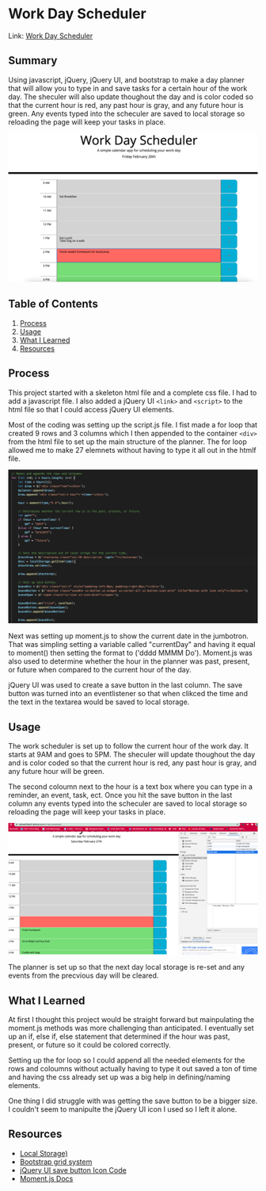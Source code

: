 # Work Day Scheduler
Link: [Work Day Scheduler](https://clairephillips51.github.io/work-day-scheduler/)

## Summary
Using javascript, jQuery, jQuery UI, and bootstrap to make a day planner that will allow you to type in and save tasks for a certain hour of the work day. The sheculer will also update thoughout the day and is color coded so that the current hour is red, any past hour is gray, and any future hour is green.  Any events typed into the scheculer are saved to local storage so reloading the page will keep your tasks in place. 

![Working Day Planner](Pictures/finished-planner.png)

## Table of Contents
1. [Process](#process)
2. [Usage](#usage)
3. [What I Learned](#what-i-learned)
4. [Resources](#resources)

## Process
This project started with a skeleton html file and a complete css file. I had to add a javascript file. I also added a jQuery UI `<link>` and `<script>` to the html file so that I could access jQuery UI elements. 

Most of the coding was setting up the script.js file. I fist made a for loop that created 9 rows and 3 columns which I then appended to the container `<div>` from the html file to set up the main structure of the planner. The for loop allowed me to make 27 elemnets without having to type it all out in the htmlf file. 

![Created and appended divs](Pictures/appendedItems.png)

Next was setting up moment.js to show the current date in the jumbotron. That was simpling setting a variable called "currentDay" and having it equal to moment() then setting the format to ('dddd MMMM Do'). Moment.js was also used to determine whether the hour in the planner was past, present, or future when compared to the current hour of the day. 

jQuery UI was used to create a save button in the last column. The save button was turned into an eventlistener so that when clikced the time and the text in the textarea would be saved to local storage. 

## Usage
The work scheduler is set up to follow the current hour of the work day. It starts at 9AM and goes to 5PM. The sheculer will update thoughout the day and is color coded so that the current hour is red, any past hour is gray, and any future hour will be green.  

The second coloumn next to the hour is a text box where you can type in a reminder, an event, task, ect. Once you hit the save button in the last column any events typed into the scheculer are saved to local storage so reloading the page will keep your tasks in place. 

![Local storage in action](Pictures/localStorage.png)

The planner is set up so that the next day local storage is re-set and any events from the precvious day will be cleared. 

## What I Learned
At first I thought this project would be straight forward but mainpulating the moment.js methods was more challenging than anticipated. I eventually set up an if, else if, else statement that determined if the hour was past, present, or future so it could be colored correctly. 

Setting up the for loop so I could append all the needed elements for the rows and coloumns without actually having to type it out saved a ton of time and having the css already set up was a big help in defining/naming elements. 

One thing I did struggle with was getting the save button to be a bigger size. I couldn't seem to manipulte the jQuery UI icon I used so I left it alone. 

## Resources
* [Local Storage)](https://www.w3schools.com/jsref/prop_win_localstorage.asp)
* [Bootstrap grid system](https://getbootstrap.com/docs/4.5/layout/grid/)
* [jQuery UI save button Icon Code](https://jqueryui.com/button/#icons)
* [Moment.js Docs](https://momentjs.com/docs/#/displaying/) 
